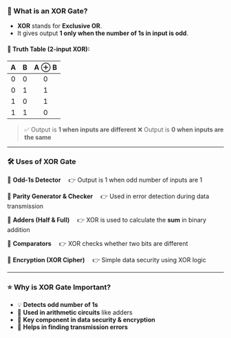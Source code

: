 ### 🔸 What is an XOR Gate?

* **XOR** stands for **Exclusive OR**.
* It gives output **1 only when the number of 1s in input is odd**.

#### 🧪 Truth Table (2-input XOR):

|  A  |  B  | A ⊕ B |
| :-: | :-: | :---: |
|  0  |  0  |   0   |
|  0  |  1  |   1   |
|  1  |  0  |   1   |
|  1  |  1  |   0   |

> ✅ Output is **1 when inputs are different**
> ❌ Output is **0 when inputs are the same**

---

### 🛠️ Uses of XOR Gate

🔹 **Odd-1s Detector**
 👉 Output is 1 when odd number of inputs are 1

🔹 **Parity Generator & Checker**
 👉 Used in error detection during data transmission

🔹 **Adders (Half & Full)**
 👉 XOR is used to calculate the **sum** in binary addition

🔹 **Comparators**
 👉 XOR checks whether two bits are different

🔹 **Encryption (XOR Cipher)**
 👉 Simple data security using XOR logic

---

### ⭐ Why is XOR Gate Important?

* 💡 **Detects odd number of 1s**
* 🧮 **Used in arithmetic circuits** like adders
* 🔐 **Key component in data security & encryption**
* 📡 **Helps in finding transmission errors**

